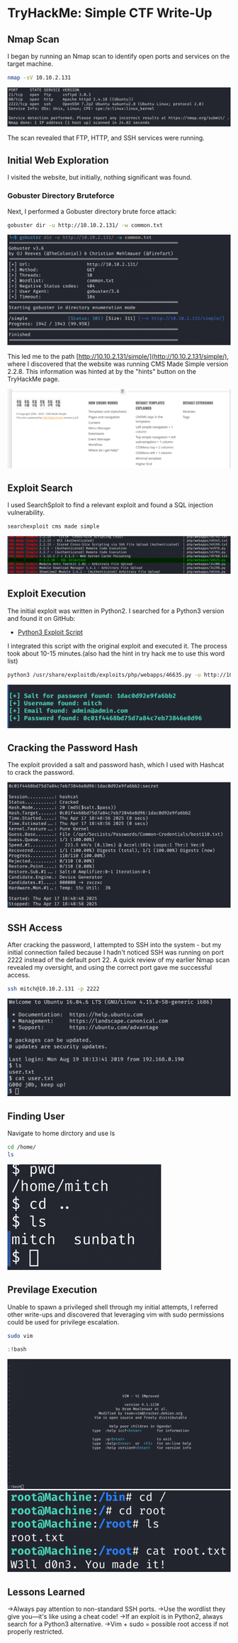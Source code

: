 # TryHackMe: Simple CTF Write-Up

## Nmap Scan

I began by running an Nmap scan to identify open ports and services on the target machine.
```bash
nmap -sV 10.10.2.131
```

![Nmap Scan](https://raw.githubusercontent.com/Anjai7/Tryhackme_CTF/main/nmap.png)

The scan revealed that FTP, HTTP, and SSH services were running.

## Initial Web Exploration

I visited the website, but initially, nothing significant was found.

### Gobuster Directory Bruteforce

Next, I performed a Gobuster directory brute force attack:
```bash
gobuster dir -u http://10.10.2.131/ -w common.txt
```

![Gobuster Output](https://raw.githubusercontent.com/Anjai7/Tryhackme_CTF/main/gobuster.png)

This led me to the path [http://10.10.2.131/simple/](http://10.10.2.131/simple/), where I discovered that the website was running CMS Made Simple version 2.2.8. This information was hinted at by the "hints" button on the TryHackMe page.

![CMS Made Simple Version](https://raw.githubusercontent.com/Anjai7/Tryhackme_CTF/main/website.png)

## Exploit Search

I used SearchSploit to find a relevant exploit and found a SQL injection vulnerability.
```bash
searchexploit cms made simple
```

![SearchSploit Results](https://github.com/Anjai7/Tryhackme_CTF/blob/main/exploit.png)
## Exploit Execution

The initial exploit was written in Python2. I searched for a Python3 version and found it on GitHub:

- [Python3 Exploit Script](https://github.com/Jason-Siu/CVE-2019-9053-Exploit-in-Python-3/blob/main/46635.py)

I integrated this script with the original exploit and executed it. The process took about 10-15 minutes.(also had the hint in try hack me to use this word list)
```bash
python3 /usr/share/exploitdb/exploits/php/webapps/46635.py -u http://10.10.2.131/simple/ -w /opt/SecLists/Passwords/Common-Credentials/best110.txt
```

![Exploit Execution](https://github.com/Anjai7/Tryhackme_CTF/blob/main/credentials.png)

## Cracking the Password Hash

The exploit provided a salt and password hash, which I used with Hashcat to crack the password.

![Hashcat Output](https://raw.githubusercontent.com/Anjai7/Tryhackme_CTF/main/hashcracking.png)

## SSH Access

After cracking the password, I attempted to SSH into the system - but my initial connection failed because I hadn't noticed SSH was running on port 2222 instead of the default port 22. A quick review of my earlier Nmap scan revealed my oversight, and using the correct port gave me successful access.
```bash
ssh mitch@10.10.2.131 -p 2222
```
![SSH Access](https://github.com/Anjai7/Tryhackme_CTF/blob/main/ssh.png)

## Finding User
Navigate to home dirctory and use ls
```bash
cd /home/
ls
```
![User](https://github.com/Anjai7/Tryhackme_CTF/blob/main/user.png)

## Previlage Execution
Unable to spawn a privileged shell through my initial attempts, I referred other write-ups and discovered that leveraging vim with sudo permissions could be used for privilege escalation.
```bash
sudo vim
```
```bash
:!bash
```
![Previlage](https://github.com/Anjai7/Tryhackme_CTF/blob/main/previlage.png)
![Root](https://github.com/Anjai7/Tryhackme_CTF/blob/main/root.png)

## Lessons Learned
->Always pay attention to non-standard SSH ports.
->Use the wordlist they give you—it's like using a cheat code!
->If an exploit is in Python2, always search for a Python3 alternative.
->Vim + sudo = possible root access if not properly restricted.

